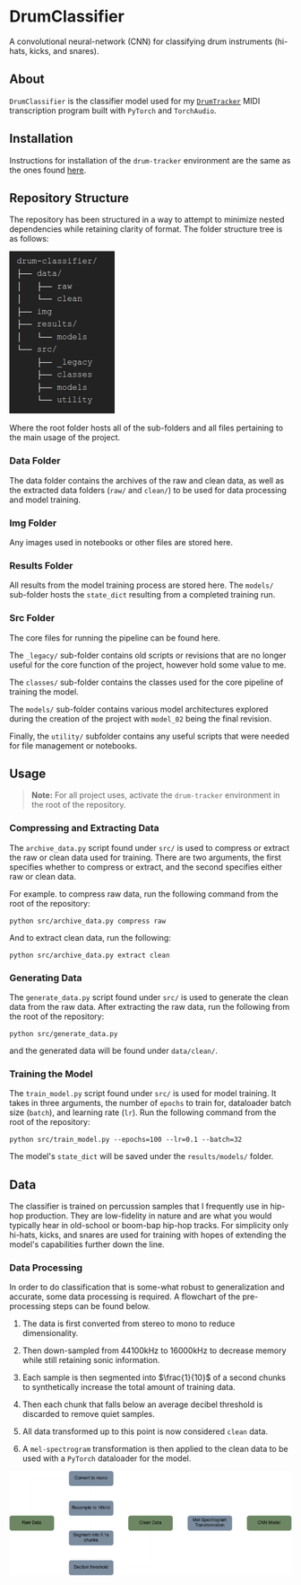 # DrumClassifier

A convolutional neural-network (CNN) for classifying drum instruments (hi-hats, kicks, and snares).

## **About**

`DrumClassifier` is the classifier model used for my [`DrumTracker`](https://github.com/xFiveRivers/drum-tracker) MIDI transcription program built with `PyTorch` and `TorchAudio`.

## **Installation**

Instructions for installation of the `drum-tracker` environment are the same as the ones found [here](https://github.com/xFiveRivers/drum-tracker).

## **Repository Structure**

The repository has been structured in a way to attempt to minimize nested dependencies while retaining clarity of format. The folder structure tree is as follows:

![Folder Structure](img/file_structure.png)

Where the root folder hosts all of the sub-folders and all files pertaining to the main usage of the project.

### Data Folder

The data folder contains the archives of the raw and clean data, as well as the extracted data folders (`raw/` and `clean/`) to be used for data processing and model training.

### Img Folder

Any images used in notebooks or other files are stored here.

### Results Folder

All results from the model training process are stored here. The `models/` sub-folder hosts the `state_dict` resulting from a completed training run.

### Src Folder

The core files for running the pipeline can be found here.

The `_legacy/` sub-folder contains old scripts or revisions that are no longer useful for the core function of the project, however hold some value to me. 

The `classes/` sub-folder contains the classes used for the core pipeline of training the model.

The `models/` sub-folder contains various model architectures explored during the creation of the project with `model_02` being the final revision.

Finally, the `utility/` subfolder contains any useful scripts that were needed for file management or notebooks.

## **Usage**

> **Note:** For all project uses, activate the `drum-tracker` environment in the root of the repository.

### Compressing and Extracting Data

The `archive_data.py` script found under `src/` is used to compress or extract the raw or clean data used for training. There are two arguments, the first specifies whether to compress or extract, and the second specifies either raw or clean data.

For example. to compress raw data, run the following command from the root of the repository:

```
python src/archive_data.py compress raw
```

And to extract clean data, run the following:

```
python src/archive_data.py extract clean
```

### Generating Data

The `generate_data.py` script found under `src/` is used to generate the clean data from the raw data. After extracting the raw data, run the following from the root of the repository:

```
python src/generate_data.py
```

and the generated data will be found under `data/clean/`.

### Training the Model

The `train_model.py` script found under `src/` is used for model training. It takes in three arguments, the number of `epochs` to train for, dataloader batch size (`batch`), and learning rate (`lr`). Run the following command from the root of the repository:

```
python src/train_model.py --epochs=100 --lr=0.1 --batch=32
```

The model's `state_dict` will be saved under the `results/models/` folder.

## **Data**

The classifier is trained on percussion samples that I frequently use in hip-hop production. They are low-fidelity in nature and are what you would typically hear in old-school or boom-bap hip-hop tracks. For simplicity only hi-hats, kicks, and snares are used for training with hopes of extending the model's capabilities further down the line.

### **Data Processing**

In order to do classification that is some-what robust to generalization and accurate, some data processing is required. A flowchart of the pre-processing steps can be found below.

1. The data is first converted from stereo to mono to reduce dimensionality.

2. Then down-sampled from 44100kHz to 16000kHz to decrease memory while still retaining sonic information.

3. Each sample is then segmented into $\frac{1}{10}$ of a second chunks to synthetically increase the total amount of training data.

4. Then each chunk that falls below an average decibel threshold is discarded to remove quiet samples.

5. All data transformed up to this point is now considered `clean` data.

6. A `mel-spectrogram` transformation is then applied to the clean data to be used with a `PyTorch` dataloader for the model.

![Data Flowchart](img/data_flowchart.png)
